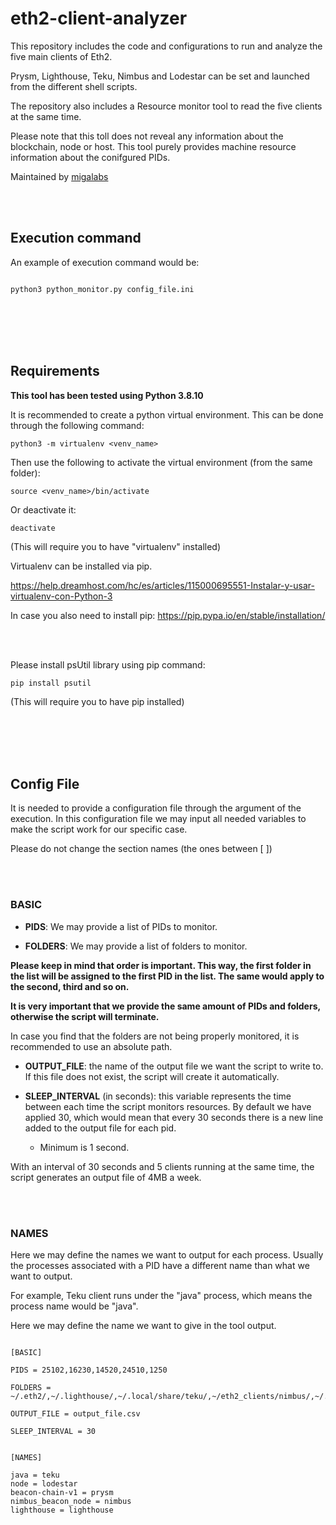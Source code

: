 # eth2-client-analyzer
This repository includes the code and configurations to run and analyze the five main clients of Eth2.

Prysm, Lighthouse, Teku, Nimbus and Lodestar can be set and launched from the different shell scripts. 

The repository also includes a Resource monitor tool to read the five clients at the same time.

Please note that this toll does not reveal any information about the blockchain, node or host. This tool purely provides machine resource information about the conifgured PIDs.

Maintained by [migalabs](http://migalabs.es)


<br></br>



## Execution command

An example of execution command would be: 

```

python3 python_monitor.py config_file.ini

```

<br></br>
<br></br>

## Requirements

<strong>This tool has been tested using Python 3.8.10</strong>


It is recommended to create a python virtual environment. This can be done through the following command:

```
python3 -m virtualenv <venv_name>
```

Then use the following to activate the virtual environment (from the same folder):

```
source <venv_name>/bin/activate

```

Or deactivate it:

```
deactivate

```

(This will require you to have "virtualenv" installed)

Virtualenv can be installed via pip.

https://help.dreamhost.com/hc/es/articles/115000695551-Instalar-y-usar-virtualenv-con-Python-3



In case you also need to install pip:
https://pip.pypa.io/en/stable/installation/

<br></br>


Please install psUtil library using pip command:

```
pip install psutil
```

(This will require you to have pip installed)


<br></br>
<br></br>


## Config File

It is needed to provide a configuration file through the argument of the execution. In this configuration file we may input all needed variables to make the script work for our specific case.


Please do not change the section names (the ones between [ ])

<br></br>

### BASIC

- <strong>PIDS</strong>: We may provide a list of PIDs to monitor.

- <strong>FOLDERS</strong>: We may provide a list of folders to monitor.



<strong>Please keep in mind that order is important. This way, the first folder in the list will be assigned to the first PID in the list. The same would apply to the second, third and so on.

It is very important that we provide the same amount of PIDs and folders, otherwise the script will terminate.</strong>



In case you find that the folders are not being properly monitored, it is recommended to use an absolute path.

- <strong>OUTPUT_FILE</strong>: the name of the output file we want the script to write to. If this file does not exist, the script will create it automatically.


- <strong>SLEEP_INTERVAL</strong> (in seconds): this variable represents the time between each time the script monitors resources. By default we have applied 30, which would mean that every 30 seconds there is a new line added to the output file for each pid.
    - Minimum is 1 second.

With an interval of 30 seconds and 5 clients running at the same time, the script generates an output file of 4MB a week.

<br></br>

### NAMES

Here we may define the names we want to output for each process.
Usually the processes associated with a PID have a different name than what we want to output.

For example, Teku client runs under the "java" process, which means the process name would be "java".

Here we may define the name we want to give in the tool output.


```

[BASIC]

PIDS = 25102,16230,14520,24510,1250

FOLDERS = ~/.eth2/,~/.lighthouse/,~/.local/share/teku/,~/eth2_clients/nimbus/,~/.local/share/lodestar/

OUTPUT_FILE = output_file.csv

SLEEP_INTERVAL = 30


[NAMES]

java = teku
node = lodestar
beacon-chain-v1 = prysm
nimbus_beacon_node = nimbus
lighthouse = lighthouse


```



